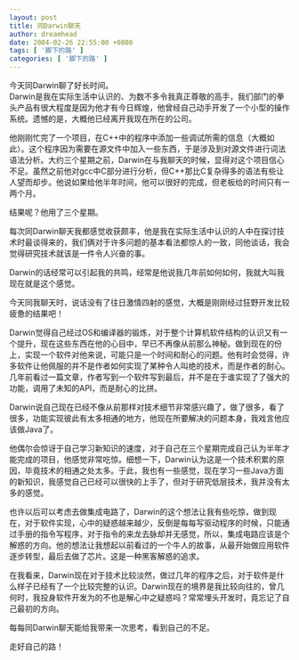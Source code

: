 ```yaml
---
layout: post
title: 同Darwin聊天
author: dreamhead
date: 2004-02-26 22:55:00 +0800
tags: [ '脚下的路' ]
categories: [ '脚下的路' ]
---
```


今天同Darwin聊了好长时间。  
Darwin是我在实际生活中认识的、为数不多令我真正尊敬的高手，我们部门的拳头产品有很大程度是因为他才有今日辉煌，他曾经自己动手开发了一个小型的操作系统。遗憾的是，大概他已经离开我现在所在的公司。

他刚刚忙完了一个项目，在C++中的程序中添加一些调试所需的信息（大概如此）。这个程序因为需要在源文件中加入一些东西，于是涉及到对源文件进行词法语法分析。大约三个星期之前，Darwin在与我聊天的时候，显得对这个项目信心不足。虽然之前他对gcc中C部分进行分析，但C++那比C复杂得多的语法有些让人望而却步。他说如果给他半年时间，他可以很好的完成，但老板给的时间只有一两个月。

结果呢？他用了三个星期。

每次同Darwin聊天我都感觉收获颇丰，他是我在实际生活中认识的人中在探讨技术时最谈得来的，我们俩对于许多问题的基本看法都惊人的一致，同他谈话，我会觉得研究技术就该是一件令人兴奋的事。

Darwin的话经常可以引起我的共鸣，经常是他说我几年前如何如何，我就大叫我现在就是这个感觉。

今天同我聊天时，说话没有了往日激情四射的感觉，大概是刚刚经过狂野开发比较疲惫的结果吧！

Darwin觉得自己经过OS和编译器的锻炼，对于整个计算机软件结构的认识又有一个提升，现在这些东西在他的心目中，早已不再像从前那么神秘。做到现在的份上，实现一个软件对他来说，可能只是一个时间和耐心的问题。他有时会觉得，许多软件让他佩服的并不是作者如何实现了某种令人叫绝的技术，而是作者的耐心。几年前看过一篇文章，作者写到一个软件写到最后，并不是在于谁实现了了强大的功能，调用了未知的API，而是耐心的比拼。

Darwin说自己现在已经不像从前那样对技术细节非常感兴趣了，做了很多，看了很多，功能实现彼此有太多相通的地方，他现在所要解决的问题本身，我戏言他应该做Java了。

他偶尔会惊讶于自己学习新知识的速度，对于自己在三个星期完成自己认为半年才能完成的项目，他感觉非常吃惊。细想一下，Darwin认为这是一个技术积累的原因，毕竟技术的相通之处太多。于此，我也有一些感觉，现在学习一些Java方面的新知识，我感觉自己已经可以很快的上手了，但对于研究低层技术，我并没有太多的感觉。

也许以后可以考虑去做集成电路了，Darwin的这个想法让我有些吃惊，做到现在，对于软件实现，心中的疑惑越来越少，反倒是每每写驱动程序的时候，只能通过手册的指令写程序，对于指令的来龙去脉却并无感觉，所以，集成电路应该是个解惑的方向。他的想法让我想起以前看过的一个牛人的故事，从最开始做应用软件逐步转型，最后去做了芯片。这是一种黑客解惑的追求。

在我看来，Darwin现在对于技术比较淡然，做过几年的程序之后，对于软件是什么样子已经有了一个比较完整的认识。Darwin现在的境界是我比较向往的，曾几何时，我投身软件开发为的不也是解心中之疑惑吗？常常埋头开发时，竟忘记了自己最初的方向。

每每同Darwin聊天能给我带来一次思考，看到自己的不足。

走好自己的路！


